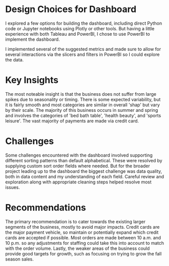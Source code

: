# Design Choices for Dashboard
I explored a few options for building the dashboard, including direct Python code or Jupyter notebooks using Plotly or other tools. But having a little experience with both Tableau and PowerBI, I chose to use PowerBI to implement the dashboard. 

I implemented several of the suggested metrics and made sure to allow for several interactions via the slicers and filters in PowerBI so I could explore the data.


# Key Insights
The most noteable insight is that the business does not suffer from large spikes due to seasonality or timing. There is some expected variability, but it is fairly smooth and most categories are similar in overall 'shap' but vary by their scale.
The majority of this business occurs in summer and spring and involves the categories of 'bed bath table', 'health beauty', and 'sports leisure'.
The vast majority of payments are made via credit card.


# Challenges
Some challenges encountered with the dashboard involved supporting different sorting patterns than default alphabetical. These were resolved by supplying custom sort order fields where needed. But for the broader project leading up to the dashboard the biggest challenge was data quality, both in data content and my understanding of each field. Careful review and exploration along with appropriate cleaning steps helped resolve most issues.


# Recommendations
The primary recommendation is to cater towards the existing larger segments of the business, mostly to avoid major impacts. Credit cards are the major payment vehicle, so maintain or potentially expand which credit cards are accepted if possible. Most orders are made between 10 a.m. and 10 p.m. so any adjustments for staffing could take this into account to match with the order volume.
Lastly, the weaker areas of the business could provide good targets for growth, such as focusing on trying to grow the fall season sales.